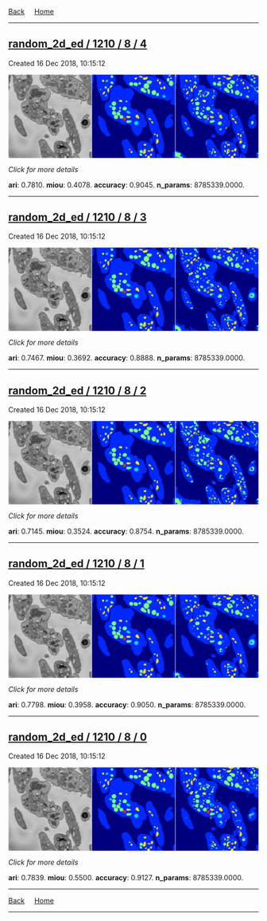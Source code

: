
[Back](..)&nbsp;&nbsp;&nbsp;&nbsp;&nbsp;[Home](https://leapmanlab.github.io/snapshots)

---

<div class="summary"><a href="4"><h2>random_2d_ed / 1210 / 8 / 4</h2></a><p>Created 16 Dec 2018, 10:15:12
</p><a href="4"><img src="4/media/summary.png" align="center"></a><p>
<i>Click for more details</i>
</p></div>

**ari**: 0.7810. **miou**: 0.4078. **accuracy**: 0.9045. **n_params**: 8785339.0000. 

---

<div class="summary"><a href="3"><h2>random_2d_ed / 1210 / 8 / 3</h2></a><p>Created 16 Dec 2018, 10:15:12
</p><a href="3"><img src="3/media/summary.png" align="center"></a><p>
<i>Click for more details</i>
</p></div>

**ari**: 0.7467. **miou**: 0.3692. **accuracy**: 0.8888. **n_params**: 8785339.0000. 

---

<div class="summary"><a href="2"><h2>random_2d_ed / 1210 / 8 / 2</h2></a><p>Created 16 Dec 2018, 10:15:12
</p><a href="2"><img src="2/media/summary.png" align="center"></a><p>
<i>Click for more details</i>
</p></div>

**ari**: 0.7145. **miou**: 0.3524. **accuracy**: 0.8754. **n_params**: 8785339.0000. 

---

<div class="summary"><a href="1"><h2>random_2d_ed / 1210 / 8 / 1</h2></a><p>Created 16 Dec 2018, 10:15:12
</p><a href="1"><img src="1/media/summary.png" align="center"></a><p>
<i>Click for more details</i>
</p></div>

**ari**: 0.7798. **miou**: 0.3958. **accuracy**: 0.9050. **n_params**: 8785339.0000. 

---

<div class="summary"><a href="0"><h2>random_2d_ed / 1210 / 8 / 0</h2></a><p>Created 16 Dec 2018, 10:15:12
</p><a href="0"><img src="0/media/summary.png" align="center"></a><p>
<i>Click for more details</i>
</p></div>

**ari**: 0.7839. **miou**: 0.5500. **accuracy**: 0.9127. **n_params**: 8785339.0000. 

---

[Back](..)&nbsp;&nbsp;&nbsp;&nbsp;&nbsp;[Home](https://leapmanlab.github.io/snapshots)

---